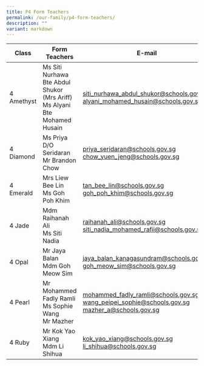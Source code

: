 ```yaml
---
title: P4 Form Teachers
permalink: /our-family/p4-form-teachers/
description: ""
variant: markdown
---
```

| Class | Form Teachers | E-mail |
| -------- | -------- | -------- |
|4 Amethyst | Ms Siti Nurhawa Bte Abdul Shukor (Mrs Ariff)<br>Ms Alyani Bte Mohamed Husain | siti_nurhawa_abdul_shukor@schools.gov.sg<br>alyani_mohamed_husain@schools.gov.sg |
| 4 Diamond | Ms Priya D/O Seridaran<br>Mr Brandon Chow | priya_seridaran@schools.gov.sg<br>chow_yuen_jeng@schools.gov.sg |
| 4 Emerald | Mrs Liew Bee Lin<br>Ms Goh Poh Khim | tan_bee_lin@schools.gov.sg<br>goh_poh_khim@schools.gov.sg |
| 4 Jade | Mdm Raihanah Ali<br>Ms Siti Nadia | raihanah_ali@schools.gov.sg<br>siti_nadia_mohamed_rafii@schools.gov.sg |
| 4 Opal | Mr Jaya Balan<br>Mdm Goh Meow Sim | jaya_balan_kanagasundram@schools.gov.sg<br>goh_meow_sim@schools.gov.sg | 
| 4 Pearl | Mr Mohammed Fadly Ramli<br>Ms Sophie Wang<br>Mr Mazher | mohammed_fadly_ramli@schools.gov.sg<br>wang_peipei_sophie@schools.gov.sg<br>mazher_a@schools.gov.sg | 
| 4 Ruby | Mr Kok Yao Xiang<br>Mdm Li Shihua | kok_yao_xiang@schools.gov.sg<br>li_shihua@schools.gov.sg |